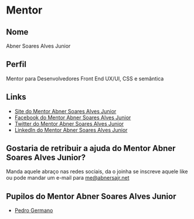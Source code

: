 # Mentor

## Nome

Abner Soares Alves Junior

## Perfil

Mentor para Desenvolvedores Front End UX/UI, CSS e semântica

## Links

* [Site do Mentor Abner Soares Alves Junior](https://abnersajr.net)
* [Facebook do Mentor Abner Soares Alves Junior](https://fb.com/abnersajr)
* [Twitter do Mentor Abner Soares Alves Junior](https://twitter.com/abnersajr)
* [LinkedIn do Mentor Abner Soares Alves Junior](https://linkedin.com/in/abnersajr)

## Gostaria de retribuir a ajuda do Mentor Abner Soares Alves Junior?

Manda aquele abraço nas redes sociais, da o joinha se inscreve aquele like ou pode mandar um e-mail para me@abnersajr.net

## Pupilos do Mentor Abner Soares Alves Junior

- [Pedro Germano](/pupilos/perfis/PedroGermano.md)
